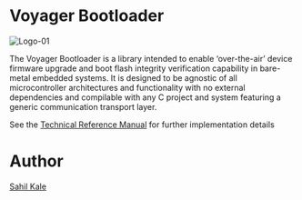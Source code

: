 # Voyager Bootloader

![Logo-01](https://github.com/sahil-kale/voyager-bootloader/assets/32375512/ff530bca-9f1d-4c03-b24a-0cc8dbdb92e9)

The Voyager Bootloader is a library intended to enable ‘over-the-air’ device firmware upgrade and boot flash integrity verification capability in bare-metal embedded systems. It is designed to be agnostic of all microcontroller architectures and functionality with no external dependencies and compilable with any C project and system featuring a generic communication transport layer.

See the [Technical Reference Manual](https://docs.google.com/document/d/1Ff8ZybS1-re6Ho5uRtm3pJBQBfh_rX_kIkLBdivRDMo/edit#heading=h.elbet5eohnsp) for further implementation details

# Author
[Sahil Kale](https://www.linkedin.com/in/sahil-kale/)
